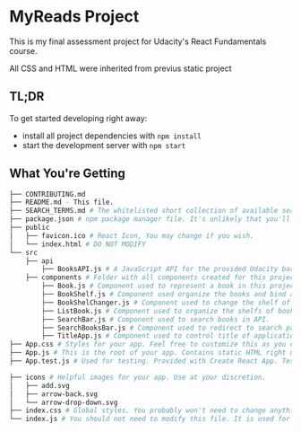 # MyReads Project

This is my final assessment project for Udacity's React Fundamentals course. 

All CSS and HTML were inherited from previus static project

## TL;DR

To get started developing right away:

* install all project dependencies with `npm install`
* start the development server with `npm start`

## What You're Getting
```bash
├── CONTRIBUTING.md
├── README.md - This file.
├── SEARCH_TERMS.md # The whitelisted short collection of available search terms for you to use with your app.
├── package.json # npm package manager file. It's unlikely that you'll need to modify this.
├── public
│   ├── favicon.ico # React Icon, You may change if you wish.
│   └── index.html # DO NOT MODIFY
└── src
    ├── api
        ├── BooksAPI.js # A JavaScript API for the provided Udacity backend. Instructions for the methods are below.
    ├── components # Folder with all components created for this project.
        ├── Book.js # Component used to represent a book in this project.
        ├── BookShelf.js # Component used organize the books and bind a book list to individua book in this project.
        ├── BookShelChanger.js # Component used to change the shelf of a book.
        ├── ListBook.js # Component used to organize the shelfs of books.
        ├── SearchBar.js # Component used to search books in API.
        ├── SearchBooksBar.js # Component used to redirect to search page.
        ├── TitleApp.js # Component used to control title of application
├── App.css # Styles for your app. Feel free to customize this as you desire.
├── App.js # This is the root of your app. Contains static HTML right now.
├── App.test.js # Used for testing. Provided with Create React App. Testing is encouraged, but not required.

├── icons # Helpful images for your app. Use at your discretion.
│   ├── add.svg
│   ├── arrow-back.svg
│   └── arrow-drop-down.svg
├── index.css # Global styles. You probably won't need to change anything here.
└── index.js # You should not need to modify this file. It is used for DOM rendering only.
```

